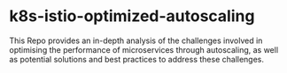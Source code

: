 # k8s-istio-optimized-autoscaling

This Repo provides an in-depth analysis of the challenges involved in optimising the performance of microservices through autoscaling, as well as potential solutions and best practices to address these challenges.
